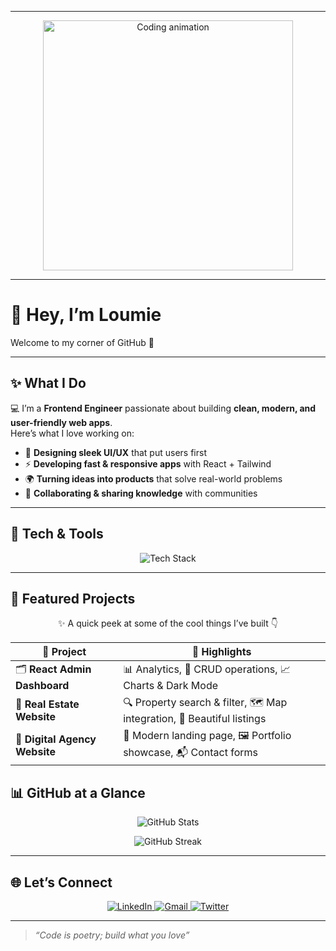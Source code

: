 <!-- Banner image from external source -->
---

<p align="center">  
  <img src="https://media.giphy.com/media/QTfX9Ejfra3ZmNxh6B/giphy.gif" width="400" alt="Coding animation" />  
</p>  

---

# 👋 Hey, I’m **Loumie**  
Welcome to my corner of GitHub 💫

---


## ✨ What I Do  
💻 I’m a **Frontend Engineer** passionate about building **clean, modern, and user-friendly web apps**.  
Here’s what I love working on:  

- 🎨 **Designing sleek UI/UX** that put users first  
- ⚡ **Developing fast & responsive apps** with React + Tailwind  
- 🌍 **Turning ideas into products** that solve real-world problems  
- 🤝 **Collaborating & sharing knowledge** with communities  

---



## 🧰 Tech & Tools  
<p align="center">
  <img src="https://skillicons.dev/icons?i=react,js,ts,html,css,node,express,git,github,tailwind" alt="Tech Stack" />
</p>

---

## 🚀 Featured Projects  

<p align="center">  
✨ A quick peek at some of the cool things I’ve built 👇  
</p>  

| 🚧 Project | 🌟 Highlights |  
|------------|--------------|  
| 🗂️ **React Admin Dashboard** | 📊 Analytics, 📑 CRUD operations, 📈 Charts & Dark Mode |  
| 🏡 **Real Estate Website** | 🔍 Property search & filter, 🗺️ Map integration, 📸 Beautiful listings |  
| 🚀 **Digital Agency Website** | 🎯 Modern landing page, 🖼️ Portfolio showcase, 📬 Contact forms |  



## 📊 GitHub at a Glance  
<p align="center">
  <img src="https://github-readme-stats.vercel.app/api?username=Iamloumie&show_icons=true&theme=tokyonight" alt="GitHub Stats" />
</p>
<p align="center">
  <img src="https://github-readme-streak-stats.herokuapp.com/?user=Iamloumie&theme=tokyonight" alt="GitHub Streak" />
</p>

---

## 🌐 Let’s Connect  
<p align="center">
  <a href="https://www.linkedin.com/in/your-linkedin/">
    <img src="https://img.shields.io/badge/LinkedIn-%230077B5?style=flat&logo=linkedin&logoColor=white" alt="LinkedIn" />
  </a>
  <a href="mailto:youremail@example.com">
    <img src="https://img.shields.io/badge/Gmail-D14836?style=flat&logo=gmail&logoColor=white" alt="Gmail" />
  </a>
  <a href="https://twitter.com/your-twitter/">
    <img src="https://img.shields.io/badge/Twitter-%231DA1F2?style=flat&logo=twitter&logoColor=white" alt="Twitter" />
  </a>
</p>

---

> _“Code is poetry; build what you love”_  